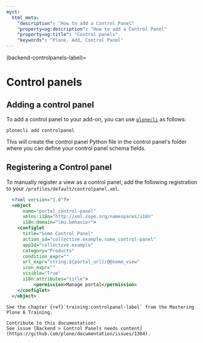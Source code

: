 ```yaml
---
myst:
  html_meta:
    "description": "How to add a Control Panel"
    "property=og:description": "How to add a Control Panel"
    "property=og:title": "Control panels"
    "keywords": "Plone, Add, Control Panel"
---
```


(backend-controlpanels-label)=

# Control panels

## Adding a control panel
To add a control panel to your add-on, you can use [`plonecli`](https://pypi.org/project/plonecli/) as follows:

```shell
plonecli add controlpanel
```

This will create the control panel Python file in the control panel's folder where you can define your control panel schema fields. 

## Registering a Control panel
To manually register a view as a control panel, add the following registration to your `/profiles/default/controlpanel.xml`.

```xml
  <?xml version="1.0"?>
  <object
      name="portal_control-panel"
      xmlns:i18n="http://xml.zope.org/namespaces/i18n"
      i18n:domain="lmu.behavior">
    <configlet
      title="Some Control Panel"
      action_id="collective.example.some_control-panel"
      appId="collective.example"
      category="Products"
      condition_expr=""
      url_expr="string:${portal_url}/@@some_view"
      icon_expr=""
      visible="True"
      i18n:attributes="title">
          <permission>Manage portal</permission>
    </configlet>
  </object>
```

```{seealso}
See the chapter {ref}`training:controlpanel-label` from the Mastering Plone 6 Training.
```

```{todo}
Contribute to this documentation!
See issue [Backend > Control Panels needs content](https://github.com/plone/documentation/issues/1304).
```